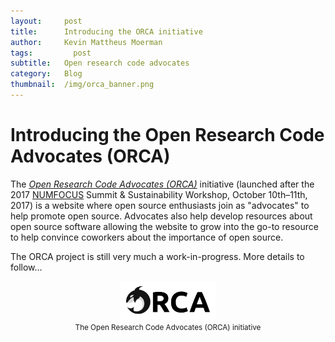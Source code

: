 ```yaml
---
layout:     post
title:      Introducing the ORCA initiative
author:     Kevin Mattheus Moerman
tags: 		  post
subtitle:  	Open research code advocates
category:   Blog
thumbnail:  /img/orca_banner.png
---
```


# Introducing the Open Research Code Advocates (ORCA)
The [_Open Research Code Advocates (ORCA)_](https://openresearchcodeadvocates.github.io/ORCA/) initiative (launched after the 2017 [NUMFOCUS](https://www.numfocus.org/) Summit & Sustainability Workshop, October 10th–11th, 2017) is a website where open source enthusiasts join as "advocates" to help promote open source. Advocates also help develop resources about open source software allowing the website to grow into the go-to resource to help convince coworkers about the importance of open source.

The ORCA project is still very much a work-in-progress. More details to follow...    

<div>
<center>
<a href="https://openresearchcodeadvocates.github.io/ORCA/"> <img alt="ORCA" style="width:30%;" src="/img/orca_banner.png" /> </a>
<br>
<small>The Open Research Code Advocates (ORCA) initiative</small>
</center>
</div>
